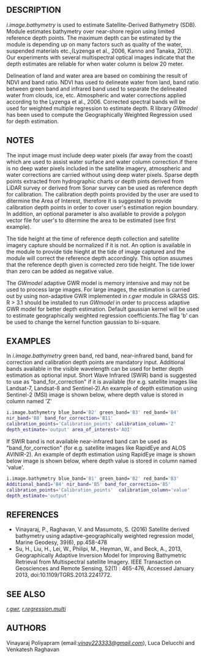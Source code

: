## DESCRIPTION

*i.image.bathymetry* is used to estimate Satellite-Derived Bathymetry
(SDB). Module estimates bathymetry over near-shore region using limited
reference depth points. The maximum depth can be estimated by the module
is depending up on many factors such as quality of the water, suspended
materials etc.,(Lyzenga et al., 2006, Kanno and Tanaka, 2012). Our
experiments with several multispectral optical images indicate that the
depth estimates are reliable for when water column is below 20 meter.  
  
Delineation of land and water area are based on combining the result of
NDVI and band ratio. NDVI has used to delineate water from land, band
ratio between green band and infrared band used to separate the
delineated water from clouds, ice, etc. Atmospheric and water
corrections applied according to the Lyzenga et al., 2006. Corrected
spectral bands will be used for weighted multiple regression to estimate
depth. R library *GWmodel* has been used to compute the Geographically
Weighted Regression used for depth estimation.

## NOTES

The input image must include deep water pixels (far away from the coast)
which are used to assist water surface and water column correction.if
there is no deep water pixels included in the satellite imagery,
atmospheric and water corrections are carried without using deep water
pixels. Sparse depth points extracted from hydrographic charts or depth
pints derived from LiDAR survey or derived from Sonar survey can be used
as reference depth for calibration. The calibration depth points
provided by the user are used to ditermine the Area of Interest,
therefore it is suggested to provide calibration depth points in order
to cover user's estimation region boundary. In addition, an optional
parameter is also available to provide a polygon vector file for user's
to ditermine the area to be estimated (see first example).  
  
The tide height at the time of reference depth collection and satellite
imagery capture should be normalized if it is not. An option is
available in the module to provide tide hieght at the tide of image
captured and the module will correct the reference depth accordingly.
This option asuumes that the reference depth given is corrected zero
tide height. The tide lower than zero can be added as negative value.  
  
The *GWmodel* adaptive GWR model is memory intensive and may not be used
to process large images. For large images, the estimation is carried out
by using non-adaptive GWR implemented in *r.gwr* module in GRASS GIS. R
\> 3.1 should be installed to run *GWmodel* in order to proccess
adaptive GWR model for better depth estimation. Default gaussian kernel
will be used to estimate geographically weighted regression
coefficients.The flag 'b' can be used to change the kernel function
gaussian to bi-square.  
  

## EXAMPLES

In *i.image.bathymetry* green band, red band, near-infrared band, band
for correction and calibration depth points are mandatory input.
Additional bands available in the visible wavelength can be used for
better depth estimation as optional input. Short Wave Infrared (SWIR)
band is suggested to use as "band\_for\_correction" if it is available
(for e.g. satellite images like Landsat-7, Landsat-8 and Sentinel-2).An
example of depth estimation using Sentinel-2 (MSI) image is shown below,
where depth value is stored in column named 'Z'  

```sh
i.image.bathymetry blue_band='B2' green_band='B3' red_band='B4'
nir_band='B8' band_for_correction='B11'
calibration_points='Calibration_points' calibration_column='Z'
depth_estimate='output' area_of_interest='AOI'
```

  
If SWIR band is not available near-infrared band can be used as
"band\_for\_correction" (for e.g. satellite images like RapidEye and
ALOS AVINIR-2). An example of depth estimation using RapidEye image is
shown below image is shown below, where depth value is stored in column
named 'value'.  

```sh
i.image.bathymetry blue_band='B1' green_band='B2' red_band='B3'
Additional_band1='B4' nir_band='B5' band_for_correction='B5'
calibration_points='Calibration_points'  calibration_column='value'
depth_estimate='output'
```

## REFERENCES

  - Vinayaraj, P., Raghavan, V. and Masumoto, S. (2016) Satellite
    derived bathymetry using adaptive-geographically weighted regression
    model, Marine Geodesy, 39(6), pp.458-478
  - Su, H., Liu, H., Lei, W., Philipi, M., Heyman, W., and Beck, A.,
    2013, Geographically Adaptive Inversion Model for Improving
    Bathymetric Retrieval from Multispectral satellite Imagery. IEEE
    Transaction on Geosciences and Remote Sensing, 52(1) : 465-476,
    Accessed January 2013, doi:10.1109/TGRS.2013.2241772.

## SEE ALSO

*[r.gwr](r.gwr.md),
[r.regression.multi](https://grass.osgeo.org/grass-stable/manuals/r.regression.multi.html)*

## AUTHORS

Vinayaraj Poliyapram (email:*vinay223333@gmail.com*), Luca Delucchi and
Venkatesh Raghavan
